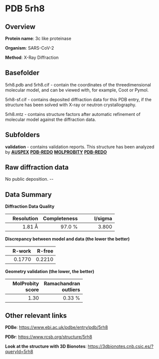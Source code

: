 # PDB 5rh8

## Overview

**Protein name**: 3c like proteinase

**Organism**: SARS-CoV-2

**Method**: X-Ray Diffraction

## Basefolder

5rh8.pdb and 5rh8.cif - contain the coordinates of the threedimensional molecular model, and can be viewed with, for example, Coot or Pymol.

5rh8-sf.cif - contains deposited diffraction data for this PDB entry, if the structure has been solved with X-ray or neutron crystallography.

5rh8.mtz - contains structure factors after automatic refinement of molecular model against the diffraction data.

## Subfolders





**validation** - contains validation reports. This structure has been analyzed by [**AUSPEX**](https://github.com/thorn-lab/coronavirus_structural_task_force/tree/master/pdb/3c_like_proteinase/SARS-CoV-2/5rh8/validation/auspex) [**PDB-REDO**](https://github.com/thorn-lab/coronavirus_structural_task_force/tree/master/pdb/3c_like_proteinase/SARS-CoV-2/5rh8/validation/pdb-redo) [**MOLPROBITY**](https://github.com/thorn-lab/coronavirus_structural_task_force/tree/master/pdb/3c_like_proteinase/SARS-CoV-2/5rh8/validation/molprobity) [**PDB-REDO**](https://github.com/thorn-lab/coronavirus_structural_task_force/blob/master/pdb/3c_like_proteinase/SARS-CoV-2/5rh8/validation/Xtriage_output.log) 

## Raw diffraction data

No public deposition. --<br> 

## Data Summary
**Diffraction Data Quality**

|   | Resolution | Completeness| I/sigma |
|---|-------------:|----------------:|--------------:|
|   |1.81 Å|97.0  %|<img width=50/>3.800|

**Discrepancy between model and data (the lower the better)**

|   | **R-work**| **R-free**   
|---|-------------:|----------------:|           
||  0.1770|  0.2210|

**Geometry validation (the lower, the better)**

|   |**MolProbity<br>score**| **Ramachandran<br>outliers** 
|---|-------------:|----------------:|
||  1.30|  0.33 %|

 

 



## Other relevant links 
**PDBe**:  https://www.ebi.ac.uk/pdbe/entry/pdb/5rh8
 
**PDBr**: https://www.rcsb.org/structure/5rh8 

**Look at the structure with 3D Bionotes**: https://3dbionotes.cnb.csic.es/?queryId=5rh8

